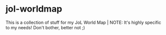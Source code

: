 # jol-worldmap
This is a collection of stuff for my JoL World Map | NOTE: It's highly specific to my needs! Don't bother, better not ;)
